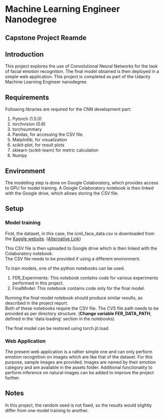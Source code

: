 # Machine Learning Engineer Nanodegree

## Capstone Project Reamde 

## Introduction 

This project explores the use of Convolutional Neural Networks for the task of facial emotion recognition. The final model obtained is then deployed in a simple web application. 
This project is completed as part of the Udacity Machine Learning Engineer nanodegree. 

## Requirements

Following libraries are required for the CNN development part:  
1. Pytorch (1.5.0)
2. torchvision (0.6)
3. torchsummary
4. Pandas, for accessing the CSV file.
5. Matplotlib, for visualization
6. scikit-plot, for result plots 
7. sklearn (scikit-learn) for metric calculation
8. Numpy 

## Environment

The modelling step is done on Google Colaboratory, which provides access to GPU for model training. A Google Colaboratory notebook is then linked with the Google drive, which allows storing the CSV file.

## Setup 

### Model training 

First, the dataset, in this case, the icml_face_data.csv is downloaded from the [Kaggle website](https://www.kaggle.com/c/challenges-in-representation-learning-facial-expression-recognition-challenge/data). ([Alternative Link](https://drive.google.com/open?id=1VIPLzqy1qIwY-ssY2QoNLT6ak5sWsiLU))

This CSV file is then uploaded to Google drive which is then linked with the Colaboratory notebook.   
The CSV file needs to be provided if using a different environment. 

To train models, one of the python notebooks can be used.   
1. FER_Experiments: This notebook contains code for various experiments performed in this project.  
2. FinalModel: This notebook contains code only for the final model.  

Running the final model notebook should produce similar results, as described in the project report.  
Both of these notebooks require the CSV file. The CVS file path needs to be provided as per directory structure. (**Change variable FER_DATA_PATH**, defined in the 'data loading' section in the notebooks) 

The final model can be restored using torch.jit.load. 

### Web Application 

The present web application is a rather simple one and can only perform emotion recognition on images which are like that of the dataset. 
For this purpose, sample images are provided. Images are named by their emotion category and are available in the assets folder. 
Additional functionality to perform inference on natural images can be added to improve the project further. 

## Notes 

In this project, the random seed is not fixed, so the results would slightly differ from one model training to another. 

